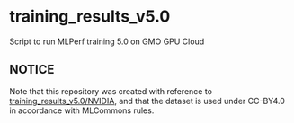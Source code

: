 # training_results_v5.0
Script to run MLPerf training 5.0 on GMO GPU Cloud

## NOTICE
Note that this repository was created with reference to [training_results_v5.0/NVIDIA](https://github.com/mlcommons/training_results_v5.0/tree/main/NVIDIA), and that the dataset is used under CC-BY4.0 in accordance with MLCommons rules.
